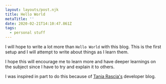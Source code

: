 ```yaml
---
layout: layouts/post.njk
title: Hello World
metaTitle: ''
date: 2020-02-21T14:10:47.861Z
tags:
  - personal stuff
---
```

I will hope to write a lot more than `Hello World` with this blog. This is the first setup and I will attempt to write about things as I learn them.

I hope this will encourage me to learn more and have deeper learnings on the subject since I have to try and explain it to others.

I was inspired in part to do this because of [Tania Rascia's](https://www.taniarascia.com/) developer blog.
